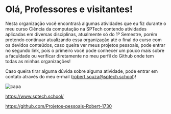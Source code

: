 # Olá, Professores e visitantes!

Nesta organização você encontrará algumas atividades que eu fiz durante o meu curso Ciência da computação na SPTech contendo atividades aplicadas em diversas disciplinas, atualmente só do 1º Semestre, porém pretendo continuar atualizando essa organização até o final do curso com os devidos conteúdos, caso queira ver meus projetos pessoais, pode entrar no segundo link, pois o primeiro você pode conhecer um pouco mais sobre a faculdade ou verificar diretamente no meu perfil do Github onde tem todas as minhas organizações!

Caso queira tirar alguma dúvida sobre alguma atividade, pode entrar em contato através do meu e-mail (robert.souza@sptech.school)!

![capa](https://github.com/user-attachments/assets/20373cc8-d6a2-446c-9c49-aadde7b41202)

https://www.sptech.school/

https://github.com/Projetos-pessoais-Robert-1730
